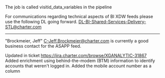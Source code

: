 The job is called visitid_data_variables in the pipeline

For communications regarding technical aspects of BI XDW feeds please use the following DL going forward.
DL-BI-Shared-Services-Delivery-STL@charter.com

----
"Brockmeier, Jeff" <C-Jeff.Brockmeier@charter.com> is currently a good business
contact for the ASAPP feed.


Updated in ticket https://jira.charter.com/browse/XGANALYTIC-31867
  Added enrichment using behind-the-modem (BTM) information to identify accounts that weren't logged in.
  Added the mobile account number as a column
